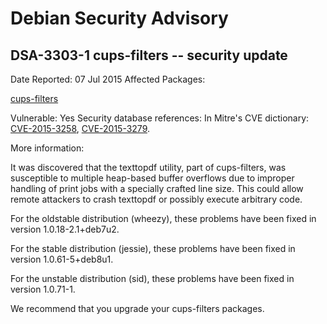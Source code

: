 
Debian Security Advisory
========================


DSA-3303-1 cups-filters -- security update
------------------------------------------



Date Reported:
07 Jul 2015
Affected Packages:

[cups-filters](https://packages.debian.org/src:cups-filters)

Vulnerable:
Yes
Security database references:
In Mitre's CVE dictionary: [CVE-2015-3258](https://security-tracker.debian.org/tracker/CVE-2015-3258), [CVE-2015-3279](https://security-tracker.debian.org/tracker/CVE-2015-3279).  

More information:

It was discovered that the texttopdf utility, part of cups-filters, was
susceptible to multiple heap-based buffer overflows due to improper
handling of print jobs with a specially crafted line size. This could
allow remote attackers to crash texttopdf or possibly execute arbitrary
code.


For the oldstable distribution (wheezy), these problems have been fixed
in version 1.0.18-2.1+deb7u2.


For the stable distribution (jessie), these problems have been fixed in
version 1.0.61-5+deb8u1.


For the unstable distribution (sid), these problems have been fixed in
version 1.0.71-1.


We recommend that you upgrade your cups-filters packages.





